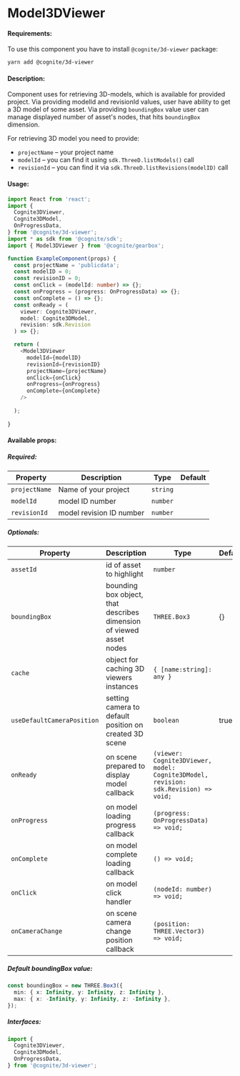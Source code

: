 # Model3DViewer

<!-- STORY -->

#### Requirements:

To use this component you have to install `@cognite/3d-viewer` package:

```bash
yarn add @cognite/3d-viewer
```

#### Description:

Component uses for retrieving 3D-models, which is available for provided project.
Via providing modelId and revisionId values, user have ability to get a 3D model
of some asset. Via providing `boundingBox` value user can manage displayed number
of asset's nodes, that hits `boundingBox` dimension.

For retrieving 3D model you need to provide:

- `projectName` – your project name
- `modelId` – you can find it using `sdk.ThreeD.listModels()` call
- `revisionId` – you can find it via `sdk.ThreeD.listRevisions(modelID)` call

#### Usage:

```typescript jsx
import React from 'react';
import {
  Cognite3DViewer,
  Cognite3DModel,
  OnProgressData,
} from '@cognite/3d-viewer';
import * as sdk from '@cognite/sdk';
import { Model3DViewer } from '@cognite/gearbox';

function ExampleComponent(props) {
  const projectName = 'publicdata';
  const modelID = 0;
  const revisionID = 0;
  const onClick = (modelId: number) => {};
  const onProgress = (progress: OnProgressData) => {};
  const onComplete = () => {};
  const onReady = (
    viewer: Cognite3DViewer,
    model: Cognite3DModel,
    revision: sdk.Revision
  ) => {};

  return (
    <Model3DViewer
      modelId={modelID}
      revisionId={revisionID}
      projectName={projectName}
      onClick={onClick}
      onProgress={onProgress}
      onComplete={onComplete}
    />
    
  );
  
}
```

#### Available props:

##### Required:

| Property      | Description              | Type     | Default |
| ------------- | ------------------------ | -------- | ------- |
| `projectName` | Name of your project     | `string` |         |
| `modelId`     | model ID number          | `number` |         |
| `revisionId`  | model revision ID number | `number` |         |

##### Optionals:

| Property                   | Description                                                         | Type                                                                                | Default |
| -------------------------- | ------------------------------------------------------------------- | ----------------------------------------------------------------------------------- | ------- |
| `assetId`                  | id of asset to highlight                                            | `number`                                                                            |         |
| `boundingBox`              | bounding box object, that describes dimension of viewed asset nodes | `THREE.Box3`                                                                        | {}      |
| `cache`                    | object for caching 3D viewers instances                             | `{ [name:string]: any }`                                                            |         |
| `useDefaultCameraPosition` | setting camera to default position on created 3D scene              | `boolean`                                                                           | true    |
| `onReady`                  | on scene prepared to display model callback                         | `(viewer: Cognite3DViewer, model: Cognite3DModel, revision: sdk.Revision) => void;` |         |
| `onProgress`               | on model loading progress callback                                  | `(progress: OnProgressData) => void;`                                               |         |
| `onComplete`               | on model complete loading callback                                  | `() => void;`                                                                       |         |
| `onClick`                  | on model click handler                                              | `(nodeId: number) => void;`                                                         |         |
| `onCameraChange`           | on scene camera change position callback                            | `(position: THREE.Vector3) => void;`                                                |         |

##### Default boundingBox value:

```typescript jsx
const boundingBox = new THREE.Box3({
  min: { x: Infinity, y: Infinity, z: Infinity },
  max: { x: -Infinity, y: Infinity, z: -Infinity },
});
```

##### Interfaces:

```typescript jsx
import {
  Cognite3DViewer,
  Cognite3DModel,
  OnProgressData,
} from '@cognite/3d-viewer';
```

